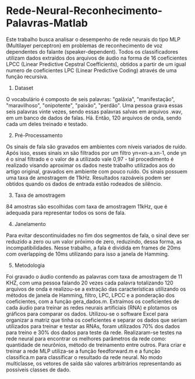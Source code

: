 # Rede-Neural-Reconhecimento-Palavras-Matlab
Este trabalho busca analisar o desempenho de rede neurais do tipo MLP (Multilayer perceptron) em problemas de reconhecimento de voz dependentes do falante (speaker-dependent). Todos os classificadores utilizam dados extraídos dos arquivos de áudio na forma de 16 coeficientes LPCC (Linear Predictive Cepstral Coefficients), obtidos a partir de um igual numero de coeficientes LPC (Linear Predictive Coding) através de uma função recursiva.

1. Dataset

O vocabulário é composto de seis palavras: "galáxia", "manifestação", "maravilhoso", "onipotente", "paixão", "perdão". Uma pessoa grava essas seis palavras vinte vezes, sendo essas palavras salvas em arquivos .wav, em um banco de dados de falas. Há. Então, 120 arquivos de onda, sendo cada um deles treinado e testado.

2. Pré-Processamento

Os sinais de fala são gravados em ambientes com níveis variados de ruído. Após isso, esses sinais xn são filtrados por um filtro yn=xn-a.xn-1, onde yn é o sinal filtrado e o valor de a utilizado vale 0,97 - tal procedimento é realizado visando aproximar os dados neste trabalho utilizados aos do artigo original, gravados em ambiente com pouco ruído. Os sinais possuem uma taxa de amostragem de 11kHz. Resultados razoáveis podem ser obtidos quando os dados de entrada estão rodeados de silêncio.

3. Taxa de amostragem

84 amostras são escolhidas com taxa de amostragem 11kHz, que é adequada para representar todos os sons de fala.

4. Janelamento

Para evitar descontinuidades no fim dos segmentos de fala, o sinal deve ser reduzido a zero ou um valor próximo de zero, reduzindo, dessa forma, as incompatibilidades. Nesse trabalho, a fala é dividida em frames de 20ms com overlapping de 10ms utilizando para isso a janela de Hamming.

5. Metodologia

Foi gravado o áudio contendo as palavras com taxa de amostragem de 11 KHZ, com uma pessoa falando 20 vezes cada palavra totalizando 120 arquivos de onda e realizou-se a extração das características utilizando os métodos de janela de Hamming, filtro, LPC, LPCC e a ponderação dos coeficientes, com a função gera_dados.m. Extraímos os coeficientes de cada áudio para treinar as redes neurais artificiais (RNA) e plotamos os gráficos para comparar os dados.
Utilizou-se o software Excel para organizar a matriz que tinha os coeficientes e separar os dados que seriam utilizados para treinar e testar as RNAs, foram utilizados 70% dos dados para treino e 30% dos dados para teste da rede. Realizaram-se testes na rede neural para encontrar os melhores parâmetros da rede como: quantidade de neurônios, método de treinamento entre outros. Para criar e treinar a rede MLP utiliza-se a função feedforward.m e a função classifica.m para classificar o resultado da rede neural. No modo multiclasse, os vetores de saída são valores arbitrários representando as possíveis classes de dado.
